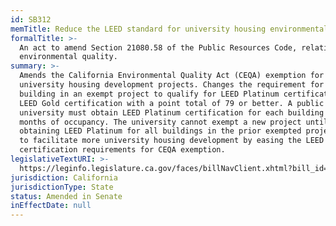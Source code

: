 ```yaml
---
id: SB312
memTitle: Reduce the LEED standard for university housing environmental exemption
formalTitle: >-
  An act to amend Section 21080.58 of the Public Resources Code, relating to
  environmental quality.
summary: >-
  Amends the California Environmental Quality Act (CEQA) exemption for
  university housing development projects. Changes the requirement for each
  building in an exempt project to qualify for LEED Platinum certification to
  LEED Gold certification with a point total of 79 or better. A public
  university must obtain LEED Platinum certification for each building within 12
  months of occupancy. The university cannot exempt a new project until
  obtaining LEED Platinum for all buildings in the prior exempted project. Aims
  to facilitate more university housing development by easing the LEED
  certification requirements for CEQA exemption.
legislativeTextURI: >-
  https://leginfo.legislature.ca.gov/faces/billNavClient.xhtml?bill_id=202320240SB312
jurisdiction: California
jurisdictionType: State
status: Amended in Senate
inEffectDate: null
---
```

